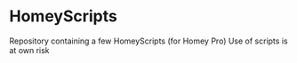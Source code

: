 # HomeyScripts
Repository containing a few HomeyScripts (for Homey Pro)
Use of scripts is at own risk
